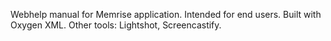 Webhelp manual for Memrise application. Intended for end users. Built with Oxygen XML. Other tools: Lightshot, Screencastify.
